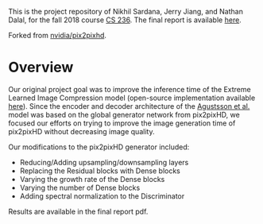 This is the project repository of Nikhil Sardana, Jerry Jiang, and Nathan Dalal, for the fall 2018 course [CS 236](https://deepgenerativemodels.github.io/). The final report is available [here](https://github.com/nikhilsardana/GANcompression/finalreport.pdf).

Forked from [nvidia/pix2pixhd](https://github.com/nvidia/pix2pixhd).

# Overview

Our original project goal was to improve the inference time of the Extreme Learned Image Compression model (open-source implementation available [here](https://github.com/Justin-Tan/generative-compression)). Since the encoder and decoder architecture of the [Agustsson et al.](https://arxiv.org/abs/1804.02958) model was based on the global generator network from pix2pixHD, we focused our efforts on trying to improve the image generation time of pix2pixHD without decreasing image quality.

Our modifications to the pix2pixHD generator included:
- Reducing/Adding upsampling/downsampling layers
- Replacing the Residual blocks with Dense blocks
- Varying the growth rate of the Dense blocks
- Varying the number of Dense blocks
- Adding spectral normalization to the Discriminator

Results are available in the final report pdf.
